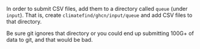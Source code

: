 In order to submit CSV files, add them to a directory called `queue` (under `input`).
That is, create `climatefind/ghcn/input/queue` and add CSV files to that directory.

Be sure git ignores that directory or you could end up submitting 100G+ of data to git, and that would be bad.
